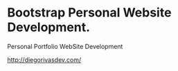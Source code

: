 # Bootstrap Personal Website Development.

Personal Portfolio WebSite Development

http://diegorivasdev.com/
